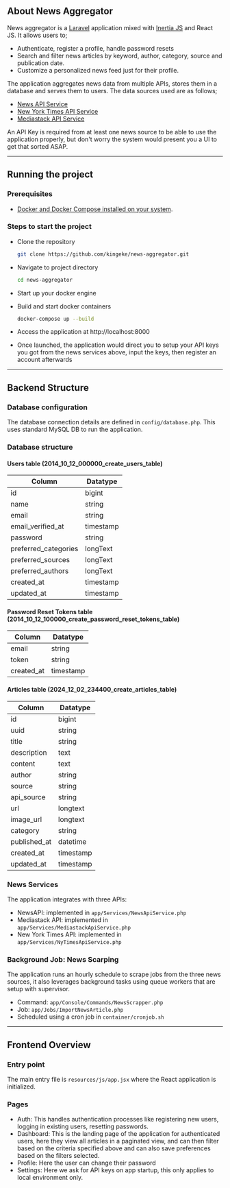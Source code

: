 ## About News Aggregator

News aggregator is a [Laravel](https://laravel.com/) application mixed with [Inertia JS](https://inertiajs.com/) and React JS. It allows users to;

-   Authenticate, register a profile, handle password resets
-   Search and filter news articles by keyword, author, category, source and publication date.
-   Customize a personalized news feed just for their profile.

The application aggregates news data from multiple APIs, stores them in a database and serves them to users. The data sources used are as follows;

-   [News API Service](https://newsapi.org/register)
-   [New York Times API Service](https://developer.nytimes.com/accounts/create)
-   [Mediastack API Service](https://mediastack.com/signup)

An API Key is required from at least one news source to be able to use the application properly, but don't worry the system would present you a UI to get that sorted ASAP.

---

## Running the project

### Prerequisites

-   [Docker and Docker Compose installed on your system](https://docs.docker.com/engine/install/).

### Steps to start the project

-   Clone the repository

    ```bash
    git clone https://github.com/kingeke/news-aggregator.git
    ```

-   Navigate to project directory

    ```bash
    cd news-aggregator
    ```

-   Start up your docker engine

-   Build and start docker containers

    ```bash
    docker-compose up --build
    ```

-   Access the application at http://localhost:8000

-   Once launched, the application would direct you to setup your API keys you got from the news services above, input the keys, then register an account afterwards

---

## Backend Structure

### Database configuration

The database connection details are defined in `config/database.php`. This uses standard MySQL DB to run the application.

### Database structure

#### Users table (2014_10_12_000000_create_users_table)

| Column               | Datatype  |
| -------------------- | --------- |
| id                   | bigint    |
| name                 | string    |
| email                | string    |
| email_verified_at    | timestamp |
| password             | string    |
| preferred_categories | longText  |
| preferred_sources    | longText  |
| preferred_authors    | longText  |
| created_at           | timestamp |
| updated_at           | timestamp |

#### Password Reset Tokens table (2014_10_12_100000_create_password_reset_tokens_table)

| Column     | Datatype  |
| ---------- | --------- |
| email      | string    |
| token      | string    |
| created_at | timestamp |

#### Articles table (2024_12_02_234400_create_articles_table)

| Column       | Datatype  |
| ------------ | --------- |
| id           | bigint    |
| uuid         | string    |
| title        | string    |
| description  | text      |
| content      | text      |
| author       | string    |
| source       | string    |
| api_source   | string    |
| url          | longtext  |
| image_url    | longtext  |
| category     | string    |
| published_at | datetime  |
| created_at   | timestamp |
| updated_at   | timestamp |

### News Services

The application integrates with three APIs:

- NewsAPI: implemented in `app/Services/NewsApiService.php`
- Mediastack API: implemented in `app/Services/MediastackApiService.php`
- New York Times API: implemented in `app/Services/NyTimesApiService.php`

### Background Job: News Scarping

The application runs an hourly schedule to scrape jobs from the three news sources, it also leverages background tasks using queue workers that are setup with supervisor.

- Command: `app/Console/Commands/NewsScrapper.php`
- Job: `app/Jobs/ImportNewsArticle.php`
- Scheduled using a cron job in `container/cronjob.sh`

---

## Frontend Overview

### Entry point

The main entry file is `resources/js/app.jsx` where the React application is initialized.

### Pages

- Auth: This handles authentication processes like registering new users, logging in existing users, resetting passwords.
- Dashboard: This is the landing page of the application for authenticated users, here they view all articles in a paginated view, and can then filter based on the criteria specified above and can also save preferences based on the filters selected.
- Profile: Here the user can change their password
- Settings: Here we ask for API keys on app startup, this only applies to local environment only.
